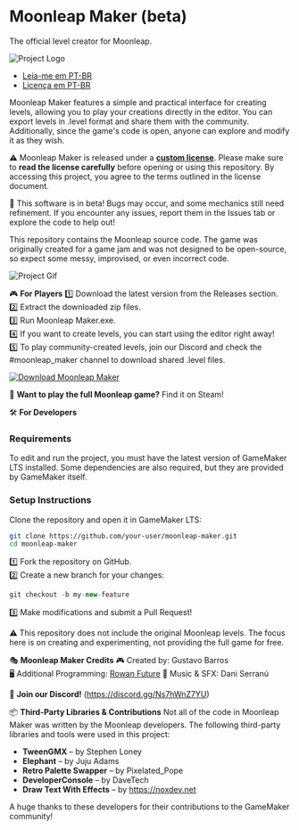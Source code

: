 Moonleap Maker (beta)
==============

The official level creator for Moonleap.

![Project Logo](https://guselect.com/wp-content/uploads/2022/07/Moonleap-Maker-Logo.png)

- [Leia-me em PT-BR](README-PT-BR.md)  
- [Licença em PT-BR](LICENSE-PT-BR.md)  

Moonleap Maker features a simple and practical interface for creating levels, allowing you to play your creations directly in the editor. You can export levels in .level format and share them with the community. Additionally, since the game's code is open, anyone can explore and modify it as they wish.

⚠️ Moonleap Maker is released under a **[custom license](LICENSE.md)**. Please make sure to **read the license carefully** before opening or using this repository. By accessing this project, you agree to the terms outlined in the license document.

🚀 This software is in beta! Bugs may occur, and some mechanics still need refinement. If you encounter any issues, report them in the Issues tab or explore the code to help out!

This repository contains the Moonleap source code. The game was originally created for a game jam and was not designed to be open-source, so expect some messy, improvised, or even incorrect code.

![Project Gif](https://guselect.com/wp-content/uploads/2022/07/ezgif-315358de28c4fa.gif)

🎮 **For Players**
1️⃣ Download the latest version from the Releases section.  
2️⃣ Extract the downloaded zip files.  
3️⃣ Run Moonleap Maker.exe.  
4️⃣ If you want to create levels, you can start using the editor right away!  
5️⃣ To play community-created levels, join our Discord and check the #moonleap_maker channel to download shared .level files.  

[![Download Moonleap Maker](https://img.shields.io/badge/Download-Moonleap%20Maker%20Beta-brightgreen?style=for-the-badge&logo=github)](https://github.com/guselect/Moonleap-Maker/releases/latest)

🔗 **Want to play the full Moonleap game?** Find it on Steam!

🛠️ **For Developers**

### Requirements
To edit and run the project, you must have the latest version of GameMaker LTS installed. Some dependencies are also required, but they are provided by GameMaker itself.

### Setup Instructions
Clone the repository and open it in GameMaker LTS:
```bash
git clone https://github.com/your-user/moonleap-maker.git
cd moonleap-maker
```
1️⃣ Fork the repository on GitHub.  
2️⃣ Create a new branch for your changes:
```cpp
git checkout -b my-new-feature
```
3️⃣ Make modifications and submit a Pull Request!

⚠️ This repository does not include the original Moonleap levels. The focus here is on creating and experimenting, not providing the full game for free.

🎭 **Moonleap Maker Credits**
🎮 Created by: Gustavo Barros  
🖥️ Additional Programming: [Rowan Future](https://rowan.games)
🎵 Music & SFX: Dani Serranú  

💬 **Join our Discord!** (https://discord.gg/Ns7hWnZ7YU)

📦 **Third-Party Libraries & Contributions**
Not all of the code in Moonleap Maker was written by the Moonleap developers. The following third-party libraries and tools were used in this project:

- **TweenGMX** – by Stephen Loney  
- **Elephant** – by Juju Adams  
- **Retro Palette Swapper** – by Pixelated_Pope  
- **DeveloperConsole** – by DaveTech  
- **Draw Text With Effects** – by https://noxdev.net

A huge thanks to these developers for their contributions to the GameMaker community!
